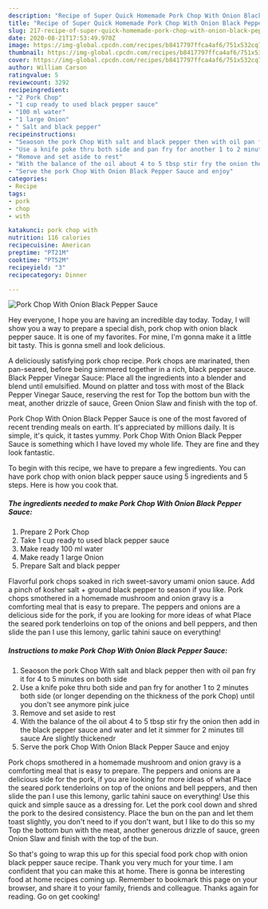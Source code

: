 ```yaml
---
description: "Recipe of Super Quick Homemade Pork Chop With Onion Black Pepper Sauce"
title: "Recipe of Super Quick Homemade Pork Chop With Onion Black Pepper Sauce"
slug: 217-recipe-of-super-quick-homemade-pork-chop-with-onion-black-pepper-sauce
date: 2020-08-21T17:53:49.970Z
image: https://img-global.cpcdn.com/recipes/b8417797ffca4af6/751x532cq70/pork-chop-with-onion-black-pepper-sauce-recipe-main-photo.jpg
thumbnail: https://img-global.cpcdn.com/recipes/b8417797ffca4af6/751x532cq70/pork-chop-with-onion-black-pepper-sauce-recipe-main-photo.jpg
cover: https://img-global.cpcdn.com/recipes/b8417797ffca4af6/751x532cq70/pork-chop-with-onion-black-pepper-sauce-recipe-main-photo.jpg
author: William Carson
ratingvalue: 5
reviewcount: 3292
recipeingredient:
- "2 Pork Chop"
- "1 cup ready to used black pepper sauce"
- "100 ml water"
- "1 large Onion"
- " Salt and black pepper"
recipeinstructions:
- "Seaoson the pork Chop With salt and black pepper then with oil pan fry it for 4 to 5 minutes on both side"
- "Use a knife poke thru both side and pan fry for another 1 to 2 minutes both side (or longer depending on the thickness of the pork Chop) until you don&#39;t see anymore pink juice"
- "Remove and set aside to rest"
- "With the balance of the oil about 4 to 5 tbsp stir fry the onion then add in the black pepper sauce and water and let it simmer for 2 minutes till sauce Are slightly thickenedr"
- "Serve the pork Chop With Onion Black Pepper Sauce and enjoy"
categories:
- Recipe
tags:
- pork
- chop
- with

katakunci: pork chop with 
nutrition: 116 calories
recipecuisine: American
preptime: "PT21M"
cooktime: "PT52M"
recipeyield: "3"
recipecategory: Dinner

---
```



![Pork Chop With Onion Black Pepper Sauce](https://img-global.cpcdn.com/recipes/b8417797ffca4af6/751x532cq70/pork-chop-with-onion-black-pepper-sauce-recipe-main-photo.jpg)

Hey everyone, I hope you are having an incredible day today. Today, I will show you a way to prepare a special dish, pork chop with onion black pepper sauce. It is one of my favorites. For mine, I'm gonna make it a little bit tasty. This is gonna smell and look delicious.

A deliciously satisfying pork chop recipe. Pork chops are marinated, then pan-seared, before being simmered together in a rich, black pepper sauce. Black Pepper Vinegar Sauce: Place all the ingredients into a blender and blend until emulsified. Mound on platter and toss with most of the Black Pepper Vinegar Sauce, reserving the rest for Top the bottom bun with the meat, another drizzle of sauce, Green Onion Slaw and finish with the top of.

Pork Chop With Onion Black Pepper Sauce is one of the most favored of recent trending meals on earth. It's appreciated by millions daily. It is simple, it's quick, it tastes yummy. Pork Chop With Onion Black Pepper Sauce is something which I have loved my whole life. They are fine and they look fantastic.


To begin with this recipe, we have to prepare a few ingredients. You can have pork chop with onion black pepper sauce using 5 ingredients and 5 steps. Here is how you cook that.

<!--inarticleads1-->

##### The ingredients needed to make Pork Chop With Onion Black Pepper Sauce:

1. Prepare 2 Pork Chop
1. Take 1 cup ready to used black pepper sauce
1. Make ready 100 ml water
1. Make ready 1 large Onion
1. Prepare  Salt and black pepper


Flavorful pork chops soaked in rich sweet-savory umami onion sauce. Add a pinch of kosher salt + ground black pepper to season if you like. Pork chops smothered in a homemade mushroom and onion gravy is a comforting meal that is easy to prepare. The peppers and onions are a delicious side for the pork, if you are looking for more ideas of what Place the seared pork tenderloins on top of the onions and bell peppers, and then slide the pan I use this lemony, garlic tahini sauce on everything! 

<!--inarticleads2-->

##### Instructions to make Pork Chop With Onion Black Pepper Sauce:

1. Seaoson the pork Chop With salt and black pepper then with oil pan fry it for 4 to 5 minutes on both side
1. Use a knife poke thru both side and pan fry for another 1 to 2 minutes both side (or longer depending on the thickness of the pork Chop) until you don&#39;t see anymore pink juice
1. Remove and set aside to rest
1. With the balance of the oil about 4 to 5 tbsp stir fry the onion then add in the black pepper sauce and water and let it simmer for 2 minutes till sauce Are slightly thickenedr
1. Serve the pork Chop With Onion Black Pepper Sauce and enjoy


Pork chops smothered in a homemade mushroom and onion gravy is a comforting meal that is easy to prepare. The peppers and onions are a delicious side for the pork, if you are looking for more ideas of what Place the seared pork tenderloins on top of the onions and bell peppers, and then slide the pan I use this lemony, garlic tahini sauce on everything! Use this quick and simple sauce as a dressing for. Let the pork cool down and shred the pork to the desired consistency. Place the bun on the pan and let them toast slightly, you don&#39;t need to if you don&#39;t want, but I like to do this so my Top the bottom bun with the meat, another generous drizzle of sauce, green Onion Slaw and finish with the top of the bun. 

So that's going to wrap this up for this special food pork chop with onion black pepper sauce recipe. Thank you very much for your time. I am confident that you can make this at home. There is gonna be interesting food at home recipes coming up. Remember to bookmark this page on your browser, and share it to your family, friends and colleague. Thanks again for reading. Go on get cooking!
